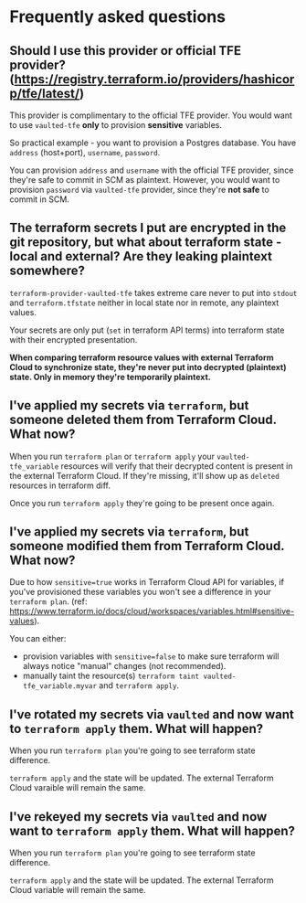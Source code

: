 # Frequently asked questions

## Should I use this provider or official TFE provider? (https://registry.terraform.io/providers/hashicorp/tfe/latest/)

This provider is complimentary to the official TFE provider.
You would want to use `vaulted-tfe` **only** to provision **sensitive** variables.

So practical example - you want to provision a Postgres database. You have `address` (host+port), `username`, `password`.

You can provision `address` and `username` with the official TFE provider, since they're safe to commit in SCM as plaintext.
However, you would want to provision `password` via `vaulted-tfe` provider, since they're **not safe** to commit in SCM.

## The terraform secrets I put are encrypted in the git repository, but what about terraform state - local and external? Are they leaking plaintext somewhere?

`terraform-provider-vaulted-tfe` takes extreme care never to put into `stdout` and `terraform.tfstate` neither in local state nor in remote, any plaintext values.

Your secrets are only put (`set` in terraform API terms) into terraform state with their encrypted presentation.

**When comparing terraform resource values with external Terraform Cloud to synchronize state, they're never put into decrypted (plaintext) state.
Only in memory they're temporarily plaintext.**

## I've applied my secrets via `terraform`, but someone **deleted** them from Terraform Cloud. What now?

When you run `terraform plan` or `terraform apply` your `vaulted-tfe_variable` resources will
verify that their decrypted content is present in the external Terraform Cloud.
If they're missing, it'll show up as `deleted` resources in terraform diff.

Once you run `terraform apply` they're going to be present once again.

## I've applied my secrets via `terraform`, but someone **modified** them from Terraform Cloud. What now?

Due to how `sensitive=true` works in Terraform Cloud API for variables, 
if you've provisioned these variables you won't see a difference in your `terraform plan`. 
(ref: https://www.terraform.io/docs/cloud/workspaces/variables.html#sensitive-values).

You can either:
* provision variables with `sensitive=false` to make sure terraform will always notice "manual" changes (not recommended).
* manually taint the resource(s) `terraform taint vaulted-tfe_variable.myvar` and `terraform apply`.

## I've rotated my secrets via `vaulted` and now want to `terraform apply` them. What will happen?

When you run `terraform plan` you're going to see terraform state difference.

`terraform apply` and the state will be updated. The external Terraform Cloud varaible will remain the same.

## I've rekeyed my secrets via `vaulted` and now want to `terraform apply` them. What will happen?

When you run `terraform plan` you're going to see terraform state difference.

`terraform apply` and the state will be updated. The external Terraform Cloud variable  will remain the same.